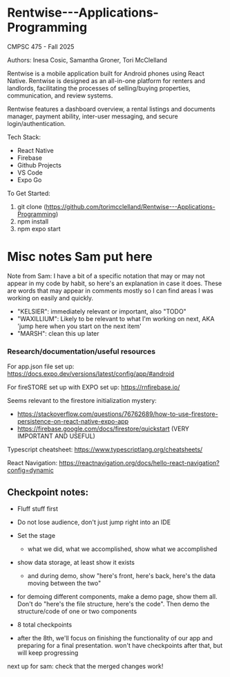 # Rentwise---Applications-Programming
CMPSC 475 - Fall 2025

Authors: Inesa Cosic, Samantha Groner, Tori McClelland

Rentwise is a mobile application built for Android phones using React Native. Rentwise is designed as an all-in-one platform for renters and landlords, facilitating the processes of selling/buying properties, communication, and review systems.

Rentwise features a dashboard overview, a rental listings and documents manager, payment ability, inter-user messaging, and secure login/authentication.

Tech Stack:
 - React Native
 - Firebase
 - Github Projects
 - VS Code
 - Expo Go

To Get Started:
1. git clone (https://github.com/torimcclelland/Rentwise---Applications-Programming)
2. npm install
3. npm expo start


# Misc notes Sam put here

Note from Sam: I have a bit of a specific notation that may or may not appear in my code by habit, so here's an explanation in case it does. These are words that may appear in comments mostly so I can find areas I was working on easily and quickly.

- "KELSIER": immediately relevant or important, also "TODO"
- "WAXILLIUM": Likely to be relevant to what I'm working on next, AKA 'jump here when you start on the next item'
- "MARSH": clean this up later

### Research/documentation/useful resources

For app.json file set up: https://docs.expo.dev/versions/latest/config/app/#android

For fireSTORE set up with EXPO set up: https://rnfirebase.io/ 

Seems relevant to the firestore initialization mystery: 

- https://stackoverflow.com/questions/76762689/how-to-use-firestore-persistence-on-react-native-expo-app
- https://firebase.google.com/docs/firestore/quickstart (VERY IMPORTANT AND USEFUL)

Typescript cheatsheet: https://www.typescriptlang.org/cheatsheets/

React Navigation: https://reactnavigation.org/docs/hello-react-navigation?config=dynamic

## Checkpoint notes:

- Fluff stuff first
- Do not lose audience, don't just jump right into an IDE
- Set the stage
    - what we did, what we accomplished, show what we accomplished
- show data storage, at least show it exists
    - and during demo, show "here's front, here's back, here's the data moving between the two"
- for demoing different components, make a demo page, show them all. Don't do "here's the file structure, here's the code". Then demo the structure/code of one or two components

- 8 total checkpoints
- after the 8th, we'll focus on finishing the functionality of our app and preparing for a final presentation. won't have checkpoints after that, but will keep progressing


next up for sam: check that the merged changes work!